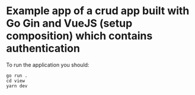 # Example app of a crud app built with Go Gin and VueJS (setup composition) which contains authentication

To run the application you should:

```
go run .
cd view
yarn dev
```
